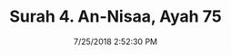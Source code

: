 ---
title       : "Surah 4. An-Nisaa, Ayah 75"
date        : 7/25/2018 2:52:30 PM
draft       : false
type        : "quran"
layout      : "compare"
BookCode    : "CMP"
SurahNumber : "4"
AyahNumber  : "75"
TotalAyah   : "176"
---